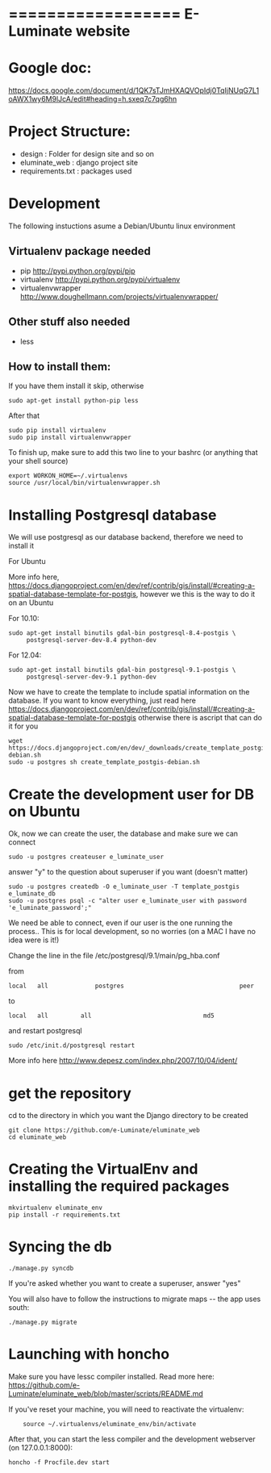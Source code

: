 ==================
E-Luminate website
==================

# Google doc:


https://docs.google.com/document/d/1QK7sTJmHXAQVOpIdj0TqIjNUqG7L1oAWX1wy6M9lJcA/edit#heading=h.sxeq7c7qg6hn

# Project Structure:

- design : Folder for design site and so on
- eluminate_web : django project site
- requirements.txt : packages used


# Development

The following instuctions asume a Debian/Ubuntu linux environment

## Virtualenv package needed

- pip http://pypi.python.org/pypi/pip
- virtualenv http://pypi.python.org/pypi/virtualenv
- virtualenvwrapper http://www.doughellmann.com/projects/virtualenvwrapper/

## Other stuff also needed

- less

## How to install them:

If you have them install it skip, otherwise

	sudo apt-get install python-pip less

After that

	sudo pip install virtualenv
	sudo pip install virtualenvwrapper

To finish up, make sure to add this two line to your bashrc (or anything that your shell source)

	export WORKON_HOME=~/.virtualenvs
	source /usr/local/bin/virtualenvwrapper.sh

# Installing Postgresql database 

We will use postgresql as our database backend, therefore we need to install it

For Ubuntu

More info here, https://docs.djangoproject.com/en/dev/ref/contrib/gis/install/#creating-a-spatial-database-template-for-postgis,
however we this is the way to do it on an Ubuntu

For 10.10:

    sudo apt-get install binutils gdal-bin postgresql-8.4-postgis \
         postgresql-server-dev-8.4 python-dev
         

For 12.04:

    sudo apt-get install binutils gdal-bin postgresql-9.1-postgis \
         postgresql-server-dev-9.1 python-dev
         
Now we have to create the template to include spatial information on the database.
If you want to know everything, just read here 
https://docs.djangoproject.com/en/dev/ref/contrib/gis/install/#creating-a-spatial-database-template-for-postgis
otherwise there is ascript that can do it for you

    wget https://docs.djangoproject.com/en/dev/_downloads/create_template_postgis-debian.sh
    sudo -u postgres sh create_template_postgis-debian.sh

# Create the development user for DB on Ubuntu


Ok, now we can create the user, the database and make sure we can connect
  
    sudo -u postgres createuser e_luminate_user

answer "y" to the question about superuser if you want (doesn't matter)

    sudo -u postgres createdb -O e_luminate_user -T template_postgis e_luminate_db
    sudo -u postgres psql -c "alter user e_luminate_user with password 'e_luminate_password';"


We need be able to connect, even if our user is the one running the process..
This is for local development, so no worries (on a MAC I have no idea were is it!)


Change the line in the file /etc/postgresql/9.1/main/pg_hba.conf

from

    local   all             postgres                                peer

to

    local   all         all                               md5


and restart postgresql

    sudo /etc/init.d/postgresql restart

More info here http://www.depesz.com/index.php/2007/10/04/ident/

# get the repository

cd to the directory in which you want the Django directory to be created

	git clone https://github.com/e-Luminate/eluminate_web
	cd eluminate_web

# Creating the VirtualEnv and installing the required packages

	mkvirtualenv eluminate_env
	pip install -r requirements.txt



# Syncing the db

	./manage.py syncdb
	
If you're asked whether you want to create a superuser, answer "yes"

You will also have to follow the instructions to migrate maps -- the app uses south:

	./manage.py migrate

# Launching with honcho

Make sure you have lessc compiler installed.
Read more here: https://github.com/e-Luminate/eluminate_web/blob/master/scripts/README.md

If you've reset your machine, you will need to reactivate the virtualenv:

        source ~/.virtualenvs/eluminate_env/bin/activate
        
After that, you can start the less compiler and the development webserver (on 127.0.0.1:8000):

	honcho -f Procfile.dev start

